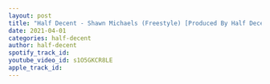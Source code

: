 ```yaml
---
layout: post
title: "Half Decent - Shawn Michaels (Freestyle) [Produced By Half Decent]"
date: 2021-04-01
categories: half-decent
author: half-decent
spotify_track_id: 
youtube_video_id: s1O5GKCR8LE
apple_track_id: 
---
```

